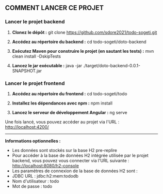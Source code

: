 ## COMMENT LANCER CE PROJET

### Lancer le projet backend

1. **Clonez le dépôt :** 
git clone https://github.com/sdore2021/todo-sogeti.git

2. **Accédez au répertoire du backend :** 
cd todo-sogeti/doto-backend

4. **Exécutez Maven pour construire le projet (en sautant les tests) :**
mvn clean install -DskipTests
   

4. **Lancez le jar exécutable :**
java -jar ./target/doto-backend-0.0.1-SNAPSHOT.jar


### Lancer le projet frontend

1. **Accédez au répertoire du frontend :**
cd todo-sogeti/todo


2. **Installez les dépendances avec npm :**
npm install


3. **Lancez le serveur de développement Angular :**
ng serve


Une fois lancé, vous pouvez accéder au projet via l'URL : [http://localhost:4200/](http://localhost:4200/)


---

**Informations optionnelles :**
- Les données sont stockés sur la base H2 pre-replire
- Pour accéder à la base de données H2 intégrée utilisée par le projet backend, vous pouvez vous connecter via l'URL suivante : [http://localhost:8080/h2-console](http://localhost:8080/h2-console)
- Les paramètres de connexion de la base de données H2 sont :
- JDBC URL : jdbc:h2:mem:tododb
- Nom d'utilisateur : todo
- Mot de passe : todo
